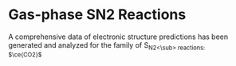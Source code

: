 # Gas-phase SN2 Reactions
A comprehensive data of electronic structure predictions has been generated and analyzed for the family 
of S<sub>N2<\sub> reactions:  
$\ce{CO2}$
